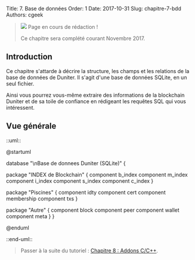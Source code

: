 Title: 7. Base de données
Order: 1
Date: 2017-10-31
Slug: chapitre-7-bdd
Authors: cgeek

> <span class="icon">![](/fr/images/icons/warning.png)</span> Page en cours de rédaction !
>
> Ce chapitre sera complété courant Novembre 2017.

## Introduction

Ce chapitre s'attarde à décrire la structure, les champs et les relations de la base de données de Duniter. Il s'agit d'une base de données SQLite, en un seul fichier.

Ainsi vous pourrez vous-même extraire des informations de la blockchain Duniter et de sa toile de confiance en rédigeant les requêtes SQL qui vous intéressent.

## Vue générale

::uml::

@startuml

database "\nBase de donnees Duniter (SQLite)" {

  package "INDEX de Blockchain" {
      component b_index
      component m_index
      component i_index
      component s_index
      component c_index
  }

  package "Piscines" {
      component idty
      component cert
      component membership
      component txs
  }

  package "Autre" {
      component block
      component peer
      component wallet
      component meta
  }
}

@enduml

::end-uml::


> Passer à la suite du tutoriel : [Chapitre 8 : Addons C/C++](../chapitre-8-addons).
